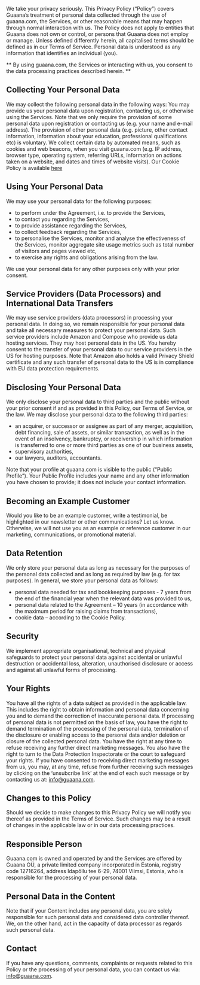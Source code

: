 We take your privacy seriously. This Privacy Policy (“Policy”) covers Guaana’s treatment of personal data collected through the use of guaana.com, the Services, or other reasonable means that may happen through normal interaction with us. The Policy does not apply to entities that Guaana does not own or control, or persons that Guaana does not employ or manage. 
Unless defined differently herein, all capitalised terms should be defined as in our Terms of Service. Personal data is understood as any information that identifies an individual (you). 

** By using guaana.com, the Services or interacting with us, you consent to the data processing practices described herein. **

## Collecting Your Personal Data 

We may collect the following personal data in the following ways:
You may provide us your personal data upon registration, contacting us, or otherwise using the Services. Note that we only require the provision of some personal data upon registration or contacting us (e.g. your name and e-mail address). The provision of other personal data (e.g. picture, other contact information, information about your education, professional qualifications etc) is voluntary.
We collect certain data by automated means, such as cookies and web beacons, when you visit guaana.com (e.g. IP address, browser type, operating system, referring URLs, information on actions taken on a website, and dates and times of website visits). Our Cookie Policy is available [here](https://www.guaana.com/about/cookies) 

## Using Your Personal Data
We may use your personal data for the following purposes:
*	to perform under the Agreement, i.e. to provide the Services,
*	to contact you regarding the Services,
*	to provide assistance regarding the Services,
*	to collect feedback regarding the Services,
*	to personalise the Services, monitor and analyse the effectiveness of the Services, monitor aggregate site usage metrics such as total number of visitors and pages viewed etc,
*	to exercise any rights and obligations arising from the law.

We use your personal data for any other purposes only with your prior consent.

## Service Providers (Data Processors) and International Data Transfers

We may use service providers (data processors) in processing your personal data. In doing so, we remain responsible for your personal data and take all necessary measures to protect your personal data.
Such service providers include Amazon and Compose who provide us data hosting services. They may host personal data in the US. You hereby consent to the transfer of your personal data to our service providers in the US for hosting purposes. Note that Amazon also holds a valid Privacy Shield certificate and any such transfer of personal data to the US is in compliance with EU data protection requirements.

## Disclosing Your Personal Data

We only disclose your personal data to third parties and the public without your prior consent if and as provided in this Policy, our Terms of Service, or the law. We may disclose your personal data to the following third parties:
*	an acquirer, or successor or assignee as part of any merger, acquisition, debt financing, sale of assets, or similar transaction, as well as in the event of an insolvency, bankruptcy, or receivership in which information is transferred to one or more third parties as one of our business assets,
*	supervisory authorities,
*	our lawyers, auditors, accountants. 

Note that your profile at guaana.com is visible to the public (“Public Profile”). Your Public Profile includes your name and any other information you have chosen to provide; it does not include your contact information.  

## Becoming an Example Customer

Would you like to be an example customer, write a testimonial, be highlighted in our newsletter or other communications? Let us know. Otherwise, we will not use you as an example or reference customer in our marketing, communications, or promotional material. 

## Data Retention

We only store your personal data as long as necessary for the purposes of the personal data collected and as long as required by law (e.g. for tax purposes). In general, we store your personal data as follows: 
*	personal data needed for tax and bookkeeping purposes - 7 years from the end of the financial year when the relevant data was provided to us,
*	personal data related to the Agreement – 10 years (in accordance with the maximum period for raising claims from transactions),
*	cookie data – according to the Cookie Policy. 

## Security

We implement appropriate organisational, technical and physical safeguards to protect your personal data against accidental or unlawful destruction or accidental loss, alteration, unauthorised disclosure or access and against all unlawful forms of processing.

## Your Rights

You have all the rights of a data subject as provided in the applicable law. This includes the right to obtain information and personal data concerning you and to demand the correction of inaccurate personal data. If processing of personal data is not permitted on the basis of law, you have the right to demand termination of the processing of the personal data, termination of the disclosure or enabling access to the personal data and/or deletion or closure of the collected personal data. You have the right at any time to refuse receiving any further direct marketing messages. You also have the right to turn to the Data Protection Inspectorate or the court to safeguard your rights. 
If you have consented to receiving direct marketing messages from us, you may, at any time, refuse from further receiving such messages by clicking on the ‘unsubcribe link’ at the end of each such message or by contacting us at: info@guaana.com. 

## Changes to this Policy

Should we decide to make changes to this Privacy Policy we will notify you thereof as provided in the Terms of Service. Such changes may be a result of changes in the applicable law or in our data processing practices. 

## Responsible Person

Guaana.com is owned and operated by and the Services are offered by Guaana OÜ, a private limited company incorporated in Estonia, registry code 12716264, address Idapõllu tee 6-29, 74001 Viimsi, Estonia, who is responsible for the processing of your personal data.	

## Personal Data in the Content

Note that if your Content includes any personal data, you are solely responsible for such personal data and considered data controller thereof. We, on the other hand, act in the capacity of data processor as regards such personal data. 

## Contact
If you have any questions, comments, complaints or requests related to this Policy or the processing of your personal data, you can contact us via: info@guaana.com. 
